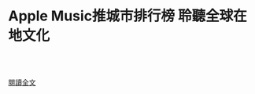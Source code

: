 # Apple Music推城市排行榜 聆聽全球在地文化

<!--more-->
<!--182-->
<br><br/>

[閱讀全文](https://www.cna.com.tw/news/ait/202104270194.aspx?utm_source=cna.app&utm_medium=app&utm_campaign=inapp_share)



